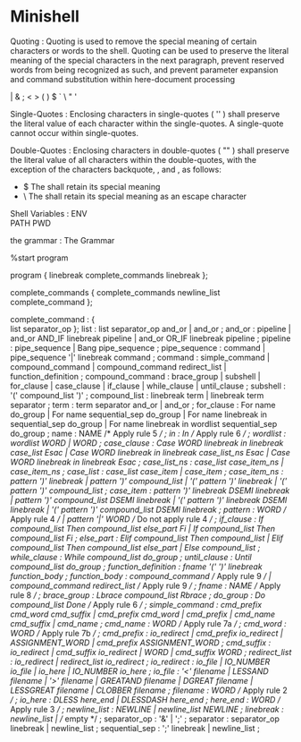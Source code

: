 # Minishell

Quoting : 
Quoting is used to remove the special meaning of certain characters or words to the shell. Quoting can be used to preserve the literal meaning of the special characters in the next paragraph, prevent reserved words from being recognized as such, and prevent parameter expansion and command substitution within here-document processing

|  &  ;  <  >  (  )  $  `  \  "  '  <space>  <tab>  <newline>

Single-Quotes : 
Enclosing characters in single-quotes ( '' ) shall preserve the literal value of each character within the single-quotes. A single-quote cannot occur within single-quotes.

Double-Quotes : 
Enclosing characters in double-quotes ( "" ) shall preserve the literal value of all characters within the double-quotes, with the exception of the characters backquote, <dollar-sign>, and <backslash>, as follows:
- $ The <dollar-sign> shall retain its special meaning
- \ The <backslash> shall retain its special meaning as an escape character 

Shell Variables :
ENV  
PATH
PWD



the grammar : 
   The Grammar

%start program

program
{ 
   linebreak 
   complete_commands 
   linebreak
};

complete_commands
{
 complete_commands 
 newline_list 
 complete_command
};

complete_command : 
{  
   list 
   separator_op
};
list             : list separator_op and_or
                 |                   and_or
                 ;
and_or           :                         pipeline
                 | and_or AND_IF linebreak pipeline
                 | and_or OR_IF  linebreak pipeline
                 ;
pipeline         :      pipe_sequence
                 | Bang pipe_sequence
                 ;
pipe_sequence    :                             command
                 | pipe_sequence '|' linebreak command
                 ;
command          : simple_command
                 | compound_command
                 | compound_command redirect_list
                 | function_definition
                 ;
compound_command : brace_group
                 | subshell
                 | for_clause
                 | case_clause
                 | if_clause
                 | while_clause
                 | until_clause
                 ;
subshell         : '(' compound_list ')'
                 ;
compound_list    : linebreak term
                 | linebreak term separator
                 ;
term             : term separator and_or
                 |                and_or
                 ;
for_clause       : For name                                      do_group
                 | For name                       sequential_sep do_group
                 | For name linebreak in          sequential_sep do_group
                 | For name linebreak in wordlist sequential_sep do_group
                 ;
name             : NAME                     /* Apply rule 5 */
                 ;
in               : In                       /* Apply rule 6 */
                 ;
wordlist         : wordlist WORD
                 |          WORD
                 ;
case_clause      : Case WORD linebreak in linebreak case_list    Esac
                 | Case WORD linebreak in linebreak case_list_ns Esac
                 | Case WORD linebreak in linebreak              Esac
                 ;
case_list_ns     : case_list case_item_ns
                 |           case_item_ns
                 ;
case_list        : case_list case_item
                 |           case_item
                 ;
case_item_ns     :     pattern ')' linebreak
                 |     pattern ')' compound_list
                 | '(' pattern ')' linebreak
                 | '(' pattern ')' compound_list
                 ;
case_item        :     pattern ')' linebreak     DSEMI linebreak
                 |     pattern ')' compound_list DSEMI linebreak
                 | '(' pattern ')' linebreak     DSEMI linebreak
                 | '(' pattern ')' compound_list DSEMI linebreak
                 ;
pattern          :             WORD         /* Apply rule 4 */
                 | pattern '|' WORD         /* Do not apply rule 4 */
                 ;
if_clause        : If compound_list Then compound_list else_part Fi
                 | If compound_list Then compound_list           Fi
                 ;
else_part        : Elif compound_list Then compound_list
                 | Elif compound_list Then compound_list else_part
                 | Else compound_list
                 ;
while_clause     : While compound_list do_group
                 ;
until_clause     : Until compound_list do_group
                 ;
function_definition : fname '(' ')' linebreak function_body
                 ;
function_body    : compound_command                /* Apply rule 9 */
                 | compound_command redirect_list  /* Apply rule 9 */
                 ;
fname            : NAME                            /* Apply rule 8 */
                 ;
brace_group      : Lbrace compound_list Rbrace
                 ;
do_group         : Do compound_list Done           /* Apply rule 6 */
                 ;
simple_command   : cmd_prefix cmd_word cmd_suffix
                 | cmd_prefix cmd_word
                 | cmd_prefix
                 | cmd_name cmd_suffix
                 | cmd_name
                 ;
cmd_name         : WORD                   /* Apply rule 7a */
                 ;
cmd_word         : WORD                   /* Apply rule 7b */
                 ;
cmd_prefix       :            io_redirect
                 | cmd_prefix io_redirect
                 |            ASSIGNMENT_WORD
                 | cmd_prefix ASSIGNMENT_WORD
                 ;
cmd_suffix       :            io_redirect
                 | cmd_suffix io_redirect
                 |            WORD
                 | cmd_suffix WORD
                 ;
redirect_list    :               io_redirect
                 | redirect_list io_redirect
                 ;
io_redirect      :           io_file
                 | IO_NUMBER io_file
                 |           io_here
                 | IO_NUMBER io_here
                 ;
io_file          : '<'       filename
                 | LESSAND   filename
                 | '>'       filename
                 | GREATAND  filename
                 | DGREAT    filename
                 | LESSGREAT filename
                 | CLOBBER   filename
                 ;
filename         : WORD                      /* Apply rule 2 */
                 ;
io_here          : DLESS     here_end
                 | DLESSDASH here_end
                 ;
here_end         : WORD                      /* Apply rule 3 */
                 ;
newline_list     :              NEWLINE
                 | newline_list NEWLINE
                 ;
linebreak        : newline_list
                 | /* empty */
                 ;
separator_op     : '&'
                 | ';'
                 ;
separator        : separator_op linebreak
                 | newline_list
                 ;
sequential_sep   : ';' linebreak
                 | newline_list
                 ;


